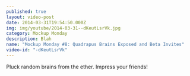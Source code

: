 ```yaml
---
published: true
layout: video-post
date: 2014-03-31T19:54:50.000Z
img: img/youtube/2014-03-31--dKeutLsrVk.jpg
category: Mockup Monday
description: Blah
name: "Mockup Monday #8: Quadrapus Brains Exposed and Beta Invites"
video-id: "-dKeutLsrVk"
---
```

Pluck random brains from the ether. Impress your friends!
